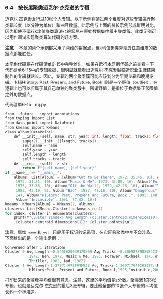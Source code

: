 ### 6.4　按长度聚类迈克尔·杰克逊的专辑

迈克尔·杰克逊发行过10张个人专辑。以下示例将通过两个维度对这些专辑进行聚类辑长度（以分钟为单位）和曲目数量。此示例与上面的州长示例形成鲜明对比，因为即使不运行k均值聚类算法也很容易在原始数据集中看出聚类簇。此类示例可以用作调试实现聚类算法代码的好方案。



**注意** 　本章的两个示例都采用了两维的数据点，但k均值聚类算法对任意维度的数据点都能胜任。



本示例代码将在代码清单6-15中完整给出。如果在运行本示例代码之前查看一下代码清单6-15中的专辑数据，很明显就能看出迈克尔·杰克逊越临近职业生涯结束制作的专辑就越长。因此，专辑的两个聚类簇可能应该划分为早期专辑和晚期专辑。专辑HIStory: Past, Present, and Future, Book I则是一个野值（outlier），在逻辑上也可以归属于其自己单独的聚类簇中。所谓野值，是指位于数据集正常限值之外的数据点。

代码清单6-15　mj.py

```c
from __future__ import annotations
from typing import List
from data_point import DataPoint
from kmeans import KMeans
class Album(DataPoint):
    def __init__(self, name: str, year: int, length: float, tracks: float) -> None:
        super().__init__([length, tracks])
        self.name = name
        self.year = year
        self.length = length
        self.tracks = tracks
    def __repr__(self) -> str:
        return f"{self.name}, {self.year}"
if __name__ == "__main__":
    albums: List[Album] = [Album("Got to Be There", 1972, 35.45, 10), Album("Ben",
     1972, 31.31, 10), Album("Music & Me", 1973, 32.09, 10), Album("Forever, Michael",
     1975, 33.36, 10), Album("Off the Wall", 1979, 42.28, 10), Album("Thriller", 
     1982, 42.19, 9), Album("Bad", 1987, 48.16, 10), Album("Dangerous", 1991, 77.03,
     14), Album("HIStory: Past, Present and Future, Book I", 1995, 148.58, 30),
     Album("Invincible", 2001, 77.05, 16)]
kmeans: KMeans[Album] = KMeans(2, albums)
clusters: List[KMeans.Cluster] = kmeans.run()
for index, cluster in enumerate(clusters):
    print(f"Cluster {index} Avg Length {cluster.centroid.dimensions[0]} Avg Tracks
     {cluster.centroid.dimensions[1]}: {cluster.points}\n")

```

注意，属性 `name` 和 `year` 只是用于标记的记录项，在实际的聚类中并不会涉及。下面给出的是一个输出示例：

```c
Converged after 1 iterations
Cluster 0 Avg Length –0.5458820039179509 Avg Tracks –0.5009878988684237:[Got to Be There,  
           1972, Ben, 1972, Music & Me, 1973, Forever, Michael, 1975,off the Wall,1979,   
           Thriller, 1982, Bad, 1987]
Cluster 1 Avg Length 1.2737246758085523 Avg Tracks 1.169717640263217:[Dangerous, 1991,   
           HIStory:Past, Present and Future, Book I,1995,Invincible,2001]
```

打印出来的聚类簇平均值很有意思。注意，这里的平均值是z分数。聚类簇1的3张专辑，也就是迈克尔·杰克逊的最后3张专辑，要比他全部的10张个人专辑的平均值长约一个标准差。

